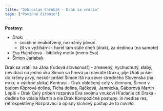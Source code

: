 ```yaml
---
title: "Dobroslav Chrobák - Drak sa vracia"
tags: ["Povinné čítanie"]
---
```


**Postavy**:
-  *Drak*:
	- sociálne neukotvený, neznámy pôvod
	- žil vo vyžihárni - horel tam stále oheň (drak), za dedinou (na samote)
- Eva Hajnáková - biblický motív (meno Eva)
- Šimon Jariabek

Drak sa vrátil na Jána (ľudová slovesnosť) - zmenený, vychudnutý, slabý, nevidiaci na jedno oko
Šimon sa hnevá pri návrate Draka, pije
Drak prišiel do krčmy prvý, neskôr prišiel Šimon
Išli na sever stredného Slovenska (na mrku = východ slnka)
Kontrast - Drak oblečený celý v čiernom, Šimon v bielom
Kôprová dolina, Tichá dolina, Ráčková, Jamnická, Gáborová
Martin Lepiš = Drak
Celý príbeh rozpráva Eva svojmu vnukovi
Hľadanie cti Draka - dedina ho volala Martin a nie Drak
Kompozičné postupy: in medias res, retrospektívny
Rozprávací a opisný slohový postup
Je to *novela*
